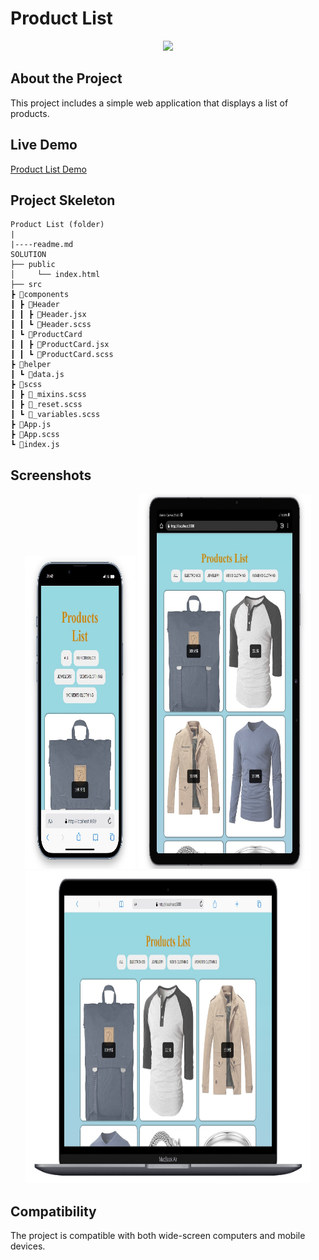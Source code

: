 # Product List

<div align="center">
  <img src="https://github.com/furkan-dogu/product-list/blob/main/public/assets/pro-list.gif" />
</div>

## About the Project

This project includes a simple web application that displays a list of products. 

## Live Demo

[Product List Demo](https://product-list-pi.vercel.app/)

## Project Skeleton

```
Product List (folder)
|
|----readme.md        
SOLUTION
├── public
│     └── index.html
├── src
┣ 📂components
┃ ┣ 📂Header
┃ ┃ ┣ 📜Header.jsx
┃ ┃ ┗ 📜Header.scss
┃ ┗ 📂ProductCard
┃ ┃ ┣ 📜ProductCard.jsx
┃ ┃ ┗ 📜ProductCard.scss
┣ 📂helper
┃ ┗ 📜data.js
┣ 📂scss
┃ ┣ 📜_mixins.scss
┃ ┣ 📜_reset.scss
┃ ┗ 📜_variables.scss
┣ 📜App.js
┣ 📜App.scss
┗ 📜index.js
```
## Screenshots

<div align="center">
  <img src="https://github.com/furkan-dogu/product-list/blob/main/public/assets/Screenshot_1.jpg"  width="35%" height="500" />
  <img src="https://github.com/furkan-dogu/product-list/blob/main/public/assets/Screenshot_2.jpg"  width="55%" height="600" />
  <img src="https://github.com/furkan-dogu/product-list/blob/main/public/assets/Screenshot_3.jpg"  width="90.5%" height="500" />
</div>

## Compatibility

The project is compatible with both wide-screen computers and mobile devices.
